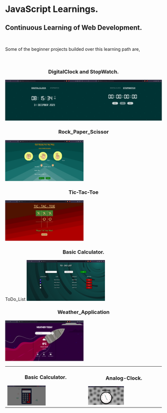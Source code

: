 <h1> JavaScript Learnings.</h1>

<h2> Continuous Learning of Web Development.</h2><br>
<p> Some of the beginner projects builded over this learning path are,</p>
<br>

<table>
<tr>
<td>
<h3 align="center">Basic Calculator.</h3>
<img src="https://github.com/Levyathanz/Javascript_Learnings/blob/master/Calculator/screenshots/Image.png" width="50%"/><br
</td>
<td>
<h3 align="center">Analog-Clock.</h3>
<img src="https://github.com/Levyathanz/Javascript_Learnings/blob/master/Analog-Clock/Screenshot/Image.png" width="50%"/><br>
</td>
</tr>

<h3 align="center">DigitalClock and StopWatch.</h3>

<img src="https://github.com/Levyathanz/Javascript_Learnings/blob/master/Digital_clock/screenshot/image.png" width="50%"/>
<img src="https://github.com/Levyathanz/Javascript_Learnings/blob/master/Digital_clock/screenshot/image1.png" width="50%"/><br>

<h3 align="center">Rock_Paper_Scissor</h3> 

<img src="https://github.com/Levyathanz/Javascript_Learnings/blob/master/Rock_Paper_Scissor/Screenshot/Image.png" width="50%"/><br>

<h3 align="center"> Tic-Tac-Toe</h3>
<img src="https://github.com/Levyathanz/Javascript_Learnings/blob/master/Tic-Tac-Toe/Screenshot/Image.png" width="50%"/><br>

<h3 align="center">Basic Calculator.</h3> ToDo_List
<img src="https://github.com/Levyathanz/Javascript_Learnings/blob/master/ToDo%20List/screenshot/Image.png" width="50%"/><br>

<h3 align="center"> Weather_Application</h3>
<img src="https://github.com/Levyathanz/Javascript_Learnings/blob/master/Weather_Application/screenshot/Image.png" width="50%"/>

</table>
